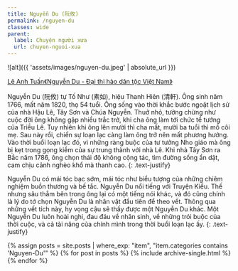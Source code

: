 ```yaml
---
title: Nguyễn Du (阮攸)
permalink: /nguyen-du
classes: wide
parent:
  label: Chuyện người xưa
  url: chuyen-nguoi-xua
---
```


![alt]({{ 'assets/images/nguyen-du.jpeg' | absolute_url }})
> <cite>
<a target="_blank" href="http://nguyendu.org.vn/vi/-nguyen-du---dai-thi-hao-dan-toc-viet-nam--FB689E800066581BBE66B1B8F8106905.html/i1439363111155/6/8">
Lê Anh Tuấn《Nguyễn Du - Đại thi hào dân tộc Việt Nam》
</a>
</cite>

Nguyễn Du (阮攸) tự Tố Như (素如), hiệu Thanh Hiên (清軒). Ông sinh năm 1766, mất năm 1820, thọ 54 tuổi. Ông sống vào thời khắc bước ngoặt lịch sử của nhà Hậu Lê, Tây Sơn và Chúa Nguyễn. Thuở nhỏ, tưởng chừng như cuộc đời ông không gặp nhiều trắc trở, khi cha ông làm tới chức tể tướng của Triều Lê. Tuy nhiên khi ông lên mười thì cha mất, mười ba tuổi thì mồ côi mẹ. Sau này rồi, chiến sự loạn lạc càng làm ông trở nên mất phương hướng. Vào thời buổi loạn lạc đó, vì những ràng buộc của tư tưởng Nho giáo mà ông bị kẹt trong gọng kiềm của sự trung thành với nhà Lê. Khi nhà Tây Sơn ra Bắc năm 1786, ông chọn thái độ không cộng tác, tìm đường sống ẩn dật, cam chịu cảnh nghèo khổ mà thanh cao.
{: .text-justify}

Nguyễn Du có mái tóc bạc sớm, mái tóc như biểu tượng của những chiêm nghiệm buồn thương và bế tắc. Nguyễn Du nổi tiếng với Truyện Kiều. Thế nhưng sâu thẳm bên trong ông lại có một tiếng nói khác, và đó cũng chính là lý do tớ chọn Nguyễn Du là nhân vật đầu tiên để theo vết. Thông qua những vết tích này, hy vọng cậu sẽ thấy được một Nguyễn Du khác. Một Nguyễn Du luôn hoài nghi, đau đáu về nhân sinh, về những trói buộc của thời cuộc, và cả tài năng của chính mình trong thời buổi loạn lạc ấy.
{: .text-justify}

{% assign posts = site.posts | where_exp: "item", "item.categories contains 'Nguyen-Du'" %}
{% for post in posts %}
  {% include archive-single.html %}
{% endfor %}